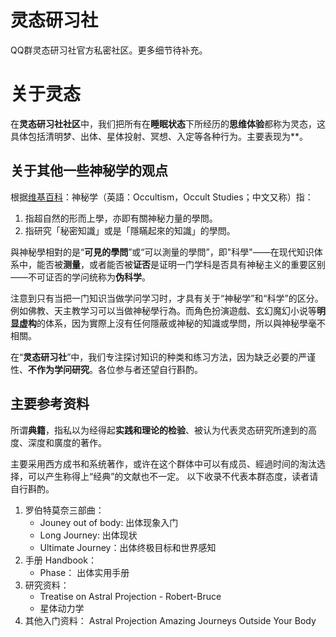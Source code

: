 # 灵态研习社

QQ群灵态研习社官方私密社区。更多细节待补充。

# 关于灵态

在**灵态研习社社区**中，我们把所有在**睡眠状态**下所经历的**思维体验**都称为灵态，这具体包括清明梦、出体、星体投射、冥想、入定等各种行为。主要表现为**。

## 关于其他一些神秘学的观点

根据[维基百科](https://zh.wikipedia.org/wiki/神秘学)：神秘学（英語：Occultism，Occult Studies；中文又称）指：

1. 指超自然的形而上學，亦即有關神秘力量的學問。
2. 指研究「秘密知識」或是「隱瞞起來的知識」的學問。

與神秘學相對的是“**可見的學問**”或“可以測量的學問”，即"科學"——在现代知识体系中，能否被**测量**，或者能否被**证否**是证明一门学科是否具有神秘主义的重要区别——不可证否的学问统称为**伪科学**。

注意到只有当把一门知识当做学问学习时，才具有关于“神秘学”和“科学”的区分。例如佛教、天主教学习可以当做神秘學行為。而角色扮演遊戲、玄幻魔幻小说等**明显虚构**的体系，因为實際上沒有任何隱蔽或神秘的知識或學問，所以與神秘學毫不相關。

在“**灵态研习社**”中，我们专注探讨知识的种类和练习方法，因为缺乏必要的严谨性、**不作为学问研究**。各位参与者还望自行斟酌。

## 主要参考资料

所谓**典籍**，指私以为经得起**实践和理论的检验**、被认为代表灵态研究所達到的高度、深度和廣度的著作。

主要采用西方成书和系统著作，或许在这个群体中可以有成员、經過时间的淘汰选择，可以产生称得上“经典”的文献也不一定。
以下收录不代表本群态度，读者请自行斟酌。

1. 罗伯特莫奈三部曲：
	* Jouney out of body: 出体现象入门
	* Long Journey: 出体现状
	* Ultimate Journey：出体终极目标和世界感知
2. 手册 Handbook：
	* Phase： 出体实用手册
3. 研究资料：
	* Treatise on Astral Projection - Robert-Bruce
	* 星体动力学
4. 其他入门资料：
	Astral Projection Amazing Journeys Outside Your Body